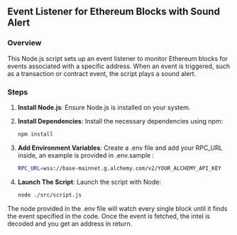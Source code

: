 ## Event Listener for Ethereum Blocks with Sound Alert

### Overview

This Node.js script sets up an event listener to monitor Ethereum blocks for events associated with a specific address. When an event is triggered, such as a transaction or contract event, the script plays a sound alert.

### Steps

1. **Install Node.js**: Ensure Node.js is installed on your system.

2. **Install Dependencies**: Install the necessary dependencies using npm:

   ```bash
   npm install

   ```

3. **Add Environment Variables**: Create a .env file and add your RPC_URL inside, an example is provided in .env.sample :

   ```bash
   RPC_URL=wss://base-mainnet.g.alchemy.com/v2/YOUR_ALCHEMY_API_KEY

   ```

4. **Launch The Script**: Launch the script with Node:
   ```bash
   node ./src/script.js
   ```

The node provided in the .env file will watch every single block until it finds the event specified in the code. Once the event is fetched, the intel is decoded and you get an address in return.
